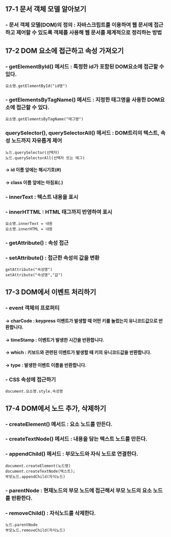 ## 17-1 문서 객체 모델 알아보기
### - 문서 객체 모델(DOM)의 정의 : 자바스크립트를 이용하여 웹 문서에 접근하고 제어할 수 있도록 객체를 사용해 웹 문서를 체계적으로 정리하는 방법
## 17-2 DOM 요소에 접근하고 속성 가져오기
### - getElementById() 메서드 : 특정한 id가 포함된 DOM요소에 접근할 수 있다.
```
요소명.getElementById("id명")
```
### - getElementsByTagName() 메서드 : 지정한 태그명을 사용한 DOM요소에 접근할 수 있다.
```
요소명.getElementsByTagName("태그명")
```
### querySelector(), querySelectorAll() 메서드 : DOM트리의 텍스트, 속성 노드까지 자유롭게 제어
```
노드.querySelector(선택자)
노드.querySelectorAll(선택자 또는 태그)
```
#### -> id 이름 앞에는 해시기호(#)
#### -> class 이름 앞에는 마침표(.)
### - innerText : 텍스트 내용을 표시
### - innerHTTML : HTML 태그까지 반영하여 표시
```
요소명.innerText = 내용
요소명.innerHTML = 내용
```
### - getAttribute() : 속성 접근
### - setAttribute() : 접근한 속성의 값을 변환
```
getAttribute("속성명")
setAttribute("속성명","값")
```
## 17-3 DOM에서 이벤트 처리하기
### - event 객체의 프로퍼티
#### -> charCode : keypress 이벤트가 발생할 때 어떤 키를 눌렀는지 유니코드값으로 반환합니다.
#### -> timeStamp : 이벤트가 발생한 시간을 반환합니다.
#### -> which : 키보드와 관련된 이벤트가 발생할 때 키의 유니코드값을 반환합니다.
#### -> type : 발생한 이벤트 이름을 반환합니다.
### - CSS 속성에 접근하기
```
document.요소명.style.속성명
```
## 17-4 DOM에서 노드 추가, 삭제하기
### - createElement() 메서드 : 요소 노드를 만든다.
### - createTextNode() 메서드 : 내용을 담는 텍스트 노드를 만든다.
### - appendChild() 메서드 : 부모노드와 자식 노드로 연결한다.
```
document.createElement(노드명)
document.createTextNode(텍스트);
부모노드.appendChild(자식노드)
```
### - parentNode : 현재노드의 부모 노드에 접근해서 부모 노드의 요소 노드를 반환한다.
### - removeChild() : 자식노드를 삭제한다.
```
노드.parentNode
부모노드.removeChild(자식노드)
```
